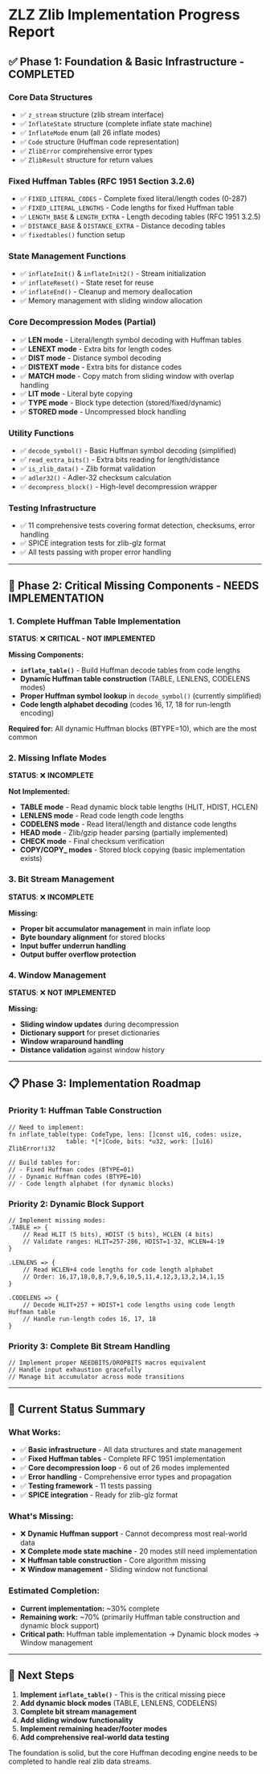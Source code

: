 # ZLZ Zlib Implementation Progress Report

## ✅ **Phase 1: Foundation & Basic Infrastructure - COMPLETED**

### **Core Data Structures**

- ✅ `z_stream` structure (zlib stream interface)
- ✅ `InflateState` structure (complete inflate state machine)
- ✅ `InflateMode` enum (all 26 inflate modes)
- ✅ `Code` structure (Huffman code representation)
- ✅ `ZlibError` comprehensive error types
- ✅ `ZlibResult` structure for return values

### **Fixed Huffman Tables (RFC 1951 Section 3.2.6)**

- ✅ `FIXED_LITERAL_CODES` - Complete fixed literal/length codes (0-287)
- ✅ `FIXED_LITERAL_LENGTHS` - Code lengths for fixed Huffman table
- ✅ `LENGTH_BASE` & `LENGTH_EXTRA` - Length decoding tables (RFC 1951 3.2.5)
- ✅ `DISTANCE_BASE` & `DISTANCE_EXTRA` - Distance decoding tables
- ✅ `fixedtables()` function setup

### **State Management Functions**

- ✅ `inflateInit()` & `inflateInit2()` - Stream initialization
- ✅ `inflateReset()` - State reset for reuse
- ✅ `inflateEnd()` - Cleanup and memory deallocation
- ✅ Memory management with sliding window allocation

### **Core Decompression Modes (Partial)**

- ✅ **LEN mode** - Literal/length symbol decoding with Huffman tables
- ✅ **LENEXT mode** - Extra bits for length codes
- ✅ **DIST mode** - Distance symbol decoding
- ✅ **DISTEXT mode** - Extra bits for distance codes
- ✅ **MATCH mode** - Copy match from sliding window with overlap handling
- ✅ **LIT mode** - Literal byte copying
- ✅ **TYPE mode** - Block type detection (stored/fixed/dynamic)
- ✅ **STORED mode** - Uncompressed block handling

### **Utility Functions**

- ✅ `decode_symbol()` - Basic Huffman symbol decoding (simplified)
- ✅ `read_extra_bits()` - Extra bits reading for length/distance
- ✅ `is_zlib_data()` - Zlib format validation
- ✅ `adler32()` - Adler-32 checksum calculation
- ✅ `decompress_block()` - High-level decompression wrapper

### **Testing Infrastructure**

- ✅ 11 comprehensive tests covering format detection, checksums, error handling
- ✅ SPICE integration tests for zlib-glz format
- ✅ All tests passing with proper error handling

---

## 🚨 **Phase 2: Critical Missing Components - NEEDS IMPLEMENTATION**

### **1. Complete Huffman Table Implementation**

**STATUS**: ❌ **CRITICAL - NOT IMPLEMENTED**

**Missing Components:**

- **`inflate_table()`** - Build Huffman decode tables from code lengths
- **Dynamic Huffman table construction** (TABLE, LENLENS, CODELENS modes)
- **Proper Huffman symbol lookup** in `decode_symbol()` (currently simplified)
- **Code length alphabet decoding** (codes 16, 17, 18 for run-length encoding)

**Required for:** All dynamic Huffman blocks (BTYPE=10), which are the most common

### **2. Missing Inflate Modes**

**STATUS**: ❌ **INCOMPLETE**

**Not Implemented:**

- **TABLE mode** - Read dynamic block table lengths (HLIT, HDIST, HCLEN)
- **LENLENS mode** - Read code length code lengths
- **CODELENS mode** - Read literal/length and distance code lengths
- **HEAD mode** - Zlib/gzip header parsing (partially implemented)
- **CHECK mode** - Final checksum verification
- **COPY/COPY\_ modes** - Stored block copying (basic implementation exists)

### **3. Bit Stream Management**

**STATUS**: ❌ **INCOMPLETE**

**Missing:**

- **Proper bit accumulator management** in main inflate loop
- **Byte boundary alignment** for stored blocks
- **Input buffer underrun handling**
- **Output buffer overflow protection**

### **4. Window Management**

**STATUS**: ❌ **NOT IMPLEMENTED**

**Missing:**

- **Sliding window updates** during decompression
- **Dictionary support** for preset dictionaries
- **Window wraparound handling**
- **Distance validation** against window history

---

## 📋 **Phase 3: Implementation Roadmap**

### **Priority 1: Huffman Table Construction**

```zig
// Need to implement:
fn inflate_table(type: CodeType, lens: []const u16, codes: usize,
                table: *[*]Code, bits: *u32, work: []u16) ZlibError!i32

// Build tables for:
// - Fixed Huffman codes (BTYPE=01)
// - Dynamic Huffman codes (BTYPE=10)
// - Code length alphabet (for dynamic blocks)
```

### **Priority 2: Dynamic Block Support**

```zig
// Implement missing modes:
.TABLE => {
    // Read HLIT (5 bits), HDIST (5 bits), HCLEN (4 bits)
    // Validate ranges: HLIT=257-286, HDIST=1-32, HCLEN=4-19
}

.LENLENS => {
    // Read HCLEN+4 code lengths for code length alphabet
    // Order: 16,17,18,0,8,7,9,6,10,5,11,4,12,3,13,2,14,1,15
}

.CODELENS => {
    // Decode HLIT+257 + HDIST+1 code lengths using code length Huffman table
    // Handle run-length codes 16, 17, 18
}
```

### **Priority 3: Complete Bit Stream Handling**

```zig
// Implement proper NEEDBITS/DROPBITS macros equivalent
// Handle input exhaustion gracefully
// Manage bit accumulator across mode transitions
```

---

## 🎯 **Current Status Summary**

### **What Works:**

- ✅ **Basic infrastructure** - All data structures and state management
- ✅ **Fixed Huffman tables** - Complete RFC 1951 implementation
- ✅ **Core decompression loop** - 6 out of 26 modes implemented
- ✅ **Error handling** - Comprehensive error types and propagation
- ✅ **Testing framework** - 11 tests passing
- ✅ **SPICE integration** - Ready for zlib-glz format

### **What's Missing:**

- ❌ **Dynamic Huffman support** - Cannot decompress most real-world data
- ❌ **Complete mode state machine** - 20 modes still need implementation
- ❌ **Huffman table construction** - Core algorithm missing
- ❌ **Window management** - Sliding window not functional

### **Estimated Completion:**

- **Current implementation:** ~30% complete
- **Remaining work:** ~70% (primarily Huffman table construction and dynamic block support)
- **Critical path:** Huffman table implementation → Dynamic block modes → Window management

---

## 🔧 **Next Steps**

1. **Implement `inflate_table()`** - This is the critical missing piece
2. **Add dynamic block modes** (TABLE, LENLENS, CODELENS)
3. **Complete bit stream management**
4. **Add sliding window functionality**
5. **Implement remaining header/footer modes**
6. **Add comprehensive real-world data testing**

The foundation is solid, but the core Huffman decoding engine needs to be completed to handle real zlib data streams.

